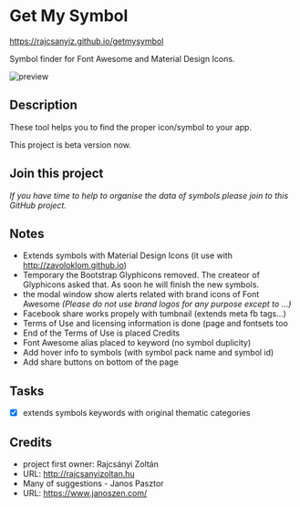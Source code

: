 # Get My Symbol
https://rajcsanyiz.github.io/getmysymbol

Symbol finder for Font Awesome and Material Design Icons.

![preview](http://iconsear.ch/img/thumb02.png "thumbnail of the app")

## Description
These tool helps you to find the proper icon/symbol to your app.

This project is beta version now.

## Join this project
_If you have time to help to organise the data of symbols please join to this GitHub project._

## Notes
- Extends symbols with Material Design Icons (it use with http://zavoloklom.github.io)
- Temporary the Bootstrap Glyphicons removed. The createor of Glyphicons asked that. As soon he will finish the new symbols.
- the modal window show alerts related with brand icons of Font Awesome _(Please do not use brand logos for any purpose except to ...)_
- Facebook share works propely with tumbnail (extends meta fb tags...)
- Terms of Use and licensing information is done (page and fontsets too
- End of the Terms of Use is placed Credits
- Font Awesome alias placed to keyword (no symbol duplicity)
- Add hover info to symbols (with symbol pack name and symbol id)
- Add share buttons on bottom of the page

## Tasks
- [X] extends symbols keywords with original thematic categories


## Credits
- project first owner: Rajcsányi Zoltán 
- URL: http://rajcsanyizoltan.hu
- Many of suggestions - Janos Pasztor
- URL: https://www.janoszen.com/

